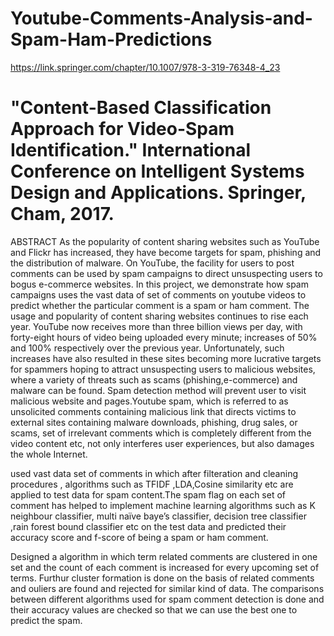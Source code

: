 # Youtube-Comments-Analysis-and-Spam-Ham-Predictions

https://link.springer.com/chapter/10.1007/978-3-319-76348-4_23
# "Content-Based Classification Approach for Video-Spam Identification." International Conference on Intelligent Systems Design and Applications. Springer, Cham, 2017.

ABSTRACT
As the popularity of content sharing websites such as YouTube and Flickr has increased, they have become targets for spam, phishing and the distribution of malware. On YouTube, the facility for users to post comments can be used by spam campaigns to direct unsuspecting users to bogus e-commerce websites. In this project, we demonstrate how spam campaigns uses the vast data of set of comments on youtube videos to predict whether the particular comment is a spam or ham comment. The usage and popularity of content sharing websites continues to rise each year. YouTube now receives more than three billion views per day, with forty-eight hours of video being uploaded every minute;  increases of 50% and 100% respectively over the previous year. Unfortunately, such increases have also resulted in these sites becoming  more lucrative targets for spammers hoping to attract unsuspecting users to malicious websites, where a variety of threats such as scams (phishing,e-commerce) and malware can be found. Spam detection method will prevent user to visit malicious website and pages.Youtube spam, which is referred to as unsolicited comments containing malicious link that directs victims to external sites containing malware downloads, phishing, drug sales, or scams, set of irrelevant comments which is completely different from the video content etc, not only interferes user experiences, but also damages the whole Internet.

used vast data set of comments in which after filteration and cleaning procedures , algorithms such as TFIDF ,LDA,Cosine similarity etc are applied to test data for spam content.The spam flag on each set of comment has helped to implement machine learning algorithms such as K neighbour classifier, multi naïve baye’s classifier, decision tree classifier ,rain forest bound classifier etc on the test data and predicted their accuracy score  and f-score of being a spam or ham comment.

Designed a algorithm  in  which term related comments are clustered in one set and the count of each comment is increased for every upcoming set of terms. Furthur cluster formation is done on the basis of related comments and ouliers are found and rejected for similar kind of data. The comparisons between different algorithms used for spam comment detection is done and their accuracy values are checked so that we can use the best one to predict the spam.

